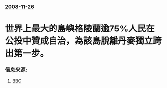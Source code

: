 ### [2008-11-26](/news/2008/11/26/index.md)

##### 
# 世界上最大的島嶼格陵蘭逾75%人民在公投中贊成自治，為該島脫離丹麥獨立跨出第一步。




### 信息来源:

1. [BBC](http://news.bbc.co.uk/2/hi/europe/7749427.stm)
